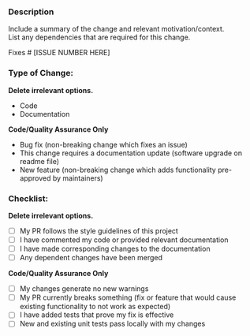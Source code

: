 ### Description
Include a summary of the change and relevant motivation/context.  
List any dependencies that are required for this change.

Fixes # [ISSUE NUMBER HERE]

### Type of Change:
**Delete irrelevant options.**

- Code
- Documentation

**Code/Quality Assurance Only**
- Bug fix (non-breaking change which fixes an issue)
- This change requires a documentation update (software upgrade on readme file)
- New feature (non-breaking change which adds functionality pre-approved by maintainers)

### Checklist:
**Delete irrelevant options.**

- [ ] My PR follows the style guidelines of this project
- [ ] I have commented my code or provided relevant documentation
- [ ] I have made corresponding changes to the documentation
- [ ] Any dependent changes have been merged 

**Code/Quality Assurance Only**
- [ ] My changes generate no new warnings 
- [ ] My PR currently breaks something (fix or feature that would cause existing functionality to not work as expected)
- [ ] I have added tests that prove my fix is effective
- [ ] New and existing unit tests pass locally with my changes
